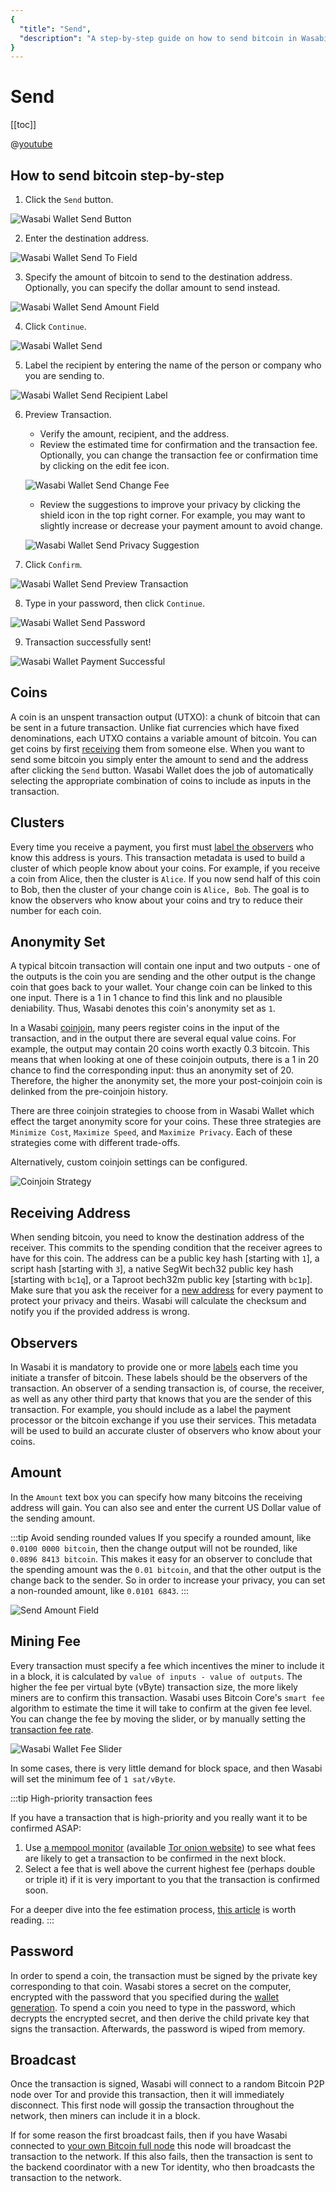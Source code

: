```yaml
---
{
  "title": "Send",
  "description": "A step-by-step guide on how to send bitcoin in Wasabi. This is the Wasabi documentation, an archive of knowledge about the open-source, non-custodial and privacy-focused Bitcoin wallet for desktop."
}
---
```


# Send

[[toc]]

@[youtube](vCI5aza-lv0)

## How to send bitcoin step-by-step

1.  Click the `Send` button.

![Wasabi Wallet Send Button](/SendButton.png "Wasabi Wallet Send Button")

2.  Enter the destination address.

![Wasabi Wallet Send To Field](/SendToField.png "Wasabi Wallet Send To Field")

3.  Specify the amount of bitcoin to send to the destination address.
Optionally, you can specify the dollar amount to send instead.

![Wasabi Wallet Send Amount Field](/SendAmountField.png "Wasabi Wallet Send Amount Field")

4. Click `Continue`.

![Wasabi Wallet Send](/Send.png "Wasabi Wallet Send")

5.  Label the recipient by entering the name of the person or company who you are sending to.

![Wasabi Wallet Send Recipient Label](/SendRecipientLabel.png "Wasabi Wallet Send Recipient Label")

6.  Preview Transaction.
    -  Verify the amount, recipient, and the address.
    -  Review the estimated time for confirmation and the transaction fee.
    Optionally, you can change the transaction fee or confirmation time by clicking on the edit fee icon.

    ![Wasabi Wallet Send Change Fee](/SendChangeFee.png "Wasabi Wallet Send Change Fee")

    -  Review the suggestions to improve your privacy by clicking the shield icon in the top right corner.
    For example, you may want to slightly increase or decrease your payment amount to avoid change.

    ![Wasabi Wallet Send Privacy Suggestion](/SendPrivacySuggestion.png "Wasabi Wallet Send Privacy Suggestion")

7.  Click `Confirm`.

![Wasabi Wallet Send Preview Transaction](/SendPreviewTransaction.png "Wasabi Wallet Send Preview Transaction")

8. Type in your password, then click `Continue`.

![Wasabi Wallet Send Password](/SendPassword.png "Wasabi Wallet Send Password")

9. Transaction successfully sent!

![Wasabi Wallet Payment Successful](/PaymentSuccessful.png "Wasabi Wallet Payment Successful")

## Coins

A coin is an unspent transaction output (UTXO): a chunk of bitcoin that can be sent in a future transaction.
Unlike fiat currencies which have fixed denominations, each UTXO contains a variable amount of bitcoin.
You can get coins by first [receiving](/using-wasabi/Receive.md) them from someone else.
When you want to send some bitcoin you simply enter the amount to send and the address after clicking the `Send` button.
Wasabi Wallet does the job of automatically selecting the appropriate combination of coins to include as inputs in the transaction.

## Clusters

Every time you receive a payment, you first must [label the observers](/using-wasabi/Receive.md#the-importance-of-labeling) who know this address is yours.
This transaction metadata is used to build a cluster of which people know about your coins.
For example, if you receive a coin from Alice, then the cluster is `Alice`.
If you now send half of this coin to Bob, then the cluster of your change coin is `Alice, Bob`.
The goal is to know the observers who know about your coins and try to reduce their number for each coin.

## Anonymity Set
A typical bitcoin transaction will contain one input and two outputs - one of the outputs is the coin you are sending and the other output is the change coin that goes back to your wallet.
Your change coin can be linked to this one input.
There is a 1 in 1 chance to find this link and no plausible deniability.
Thus, Wasabi denotes this coin's anonymity set as `1`.

In a Wasabi [coinjoin](/using-wasabi/CoinJoin.md), many peers register coins in the input of the transaction, and in the output there are several equal value coins.
For example, the output may contain 20 coins worth exactly 0.3 bitcoin.
This means that when looking at one of these coinjoin outputs, there is a 1 in 20 chance to find the corresponding input: thus an anonymity set of 20.
Therefore, the higher the anonymity set, the more your post-coinjoin coin is delinked from the pre-coinjoin history.

There are three coinjoin strategies to choose from in Wasabi Wallet which effect the target anonymity score for your coins.
These three strategies are `Minimize Cost`, `Maximize Speed`, and `Maximize Privacy`.
Each of these strategies come with different trade-offs.

Alternatively, custom coinjoin settings can be configured.


![Coinjoin Strategy](/CoinjoinStrategy.png "Coinjoin Strategy")

## Receiving Address

When sending bitcoin, you need to know the destination address of the receiver.
This commits to the spending condition that the receiver agrees to have for this coin.
The address can be a public key hash [starting with `1`], a script hash [starting with `3`], a native SegWit bech32 public key hash [starting with `bc1q`], or a Taproot bech32m public key [starting with `bc1p`].
Make sure that you ask the receiver for a [new address](/why-wasabi/AddressReuse.md) for every payment to protect your privacy and theirs.
Wasabi will calculate the checksum and notify you if the provided address is wrong.

## Observers

In Wasabi it is mandatory to provide one or more [labels](/using-wasabi/Receive.md#the-importance-of-labeling) each time you initiate a transfer of bitcoin.
These labels should be the observers of the transaction.
An observer of a sending transaction is, of course, the receiver, as well as any other third party that knows that you are the sender of this transaction.
For example, you should include as a label the payment processor or the bitcoin exchange if you use their services.
This metadata will be used to build an accurate cluster of observers who know about your coins.

## Amount

In the `Amount` text box you can specify how many bitcoins the receiving address will gain.
You can also see and enter the current US Dollar value of the sending amount.

:::tip Avoid sending rounded values
If you specify a rounded amount, like `0.0100 0000 bitcoin`, then the change output will not be rounded, like `0.0896 8413 bitcoin`.
This makes it easy for an observer to conclude that the spending amount was the `0.01 bitcoin`, and that the other output is the change back to the sender.
So in order to increase your privacy, you can set a non-rounded amount, like `0.0101 6843`.
:::

![Send Amount Field](/SendAmountField.png "Send Amount Field")

## Mining Fee

Every transaction must specify a fee which incentives the miner to include it in a block, it is calculated by `value of inputs - value of outputs`.
The higher the fee per virtual byte (vByte) transaction size, the more likely miners are to confirm this transaction.
Wasabi uses Bitcoin Core's `smart fee` algorithm to estimate the time it will take to confirm at the given fee level.
You can change the fee by moving the slider, or by manually setting the [transaction fee rate](/FAQ/FAQ-UseWasabi.html#how-do-i-set-custom-fee-rate).

![Wasabi Wallet Fee Slider](/SendFeeSlider.png "Wasabi Wallet Fee Slider")

In some cases, there is very little demand for block space, and then Wasabi will set the minimum fee of `1 sat/vByte`.

:::tip High-priority transaction fees

If you have a transaction that is high-priority and you really want it to be confirmed ASAP:

1. Use [a mempool monitor](https://mempool.space) (available [Tor onion website](http://mempoolhqx4isw62xs7abwphsq7ldayuidyx2v2oethdhhj6mlo2r6ad.onion/)) to see what fees are likely to get a transaction to be confirmed in the next block.
2. Select a fee that is well above the current highest fee (perhaps double or triple it) if it is very important to you that the transaction is confirmed soon.

For a deeper dive into the fee estimation process, [this article](https://bitcointechtalk.com/an-introduction-to-bitcoin-core-fee-estimation-27920880ad0) is worth reading.
:::

## Password

In order to spend a coin, the transaction must be signed by the private key corresponding to that coin.
Wasabi stores a secret on the computer, encrypted with the password that you specified during the [wallet generation](/using-wasabi/WalletGeneration.md#what-password-to-choose).
To spend a coin you need to type in the password, which decrypts the encrypted secret, and then derive the child private key that signs the transaction.
Afterwards, the password is wiped from memory.

## Broadcast

Once the transaction is signed, Wasabi will connect to a random Bitcoin P2P node over Tor and provide this transaction, then it will immediately disconnect.
This first node will gossip the transaction throughout the network, then miners can include it in a block.

If for some reason the first broadcast fails, then if you have Wasabi connected to [your own Bitcoin full node](/using-wasabi/BitcoinFullNode.md) this node will broadcast the transaction to the network.
If this also fails, then the transaction is sent to the backend coordinator with a new Tor identity, who then broadcasts the transaction to the network.
